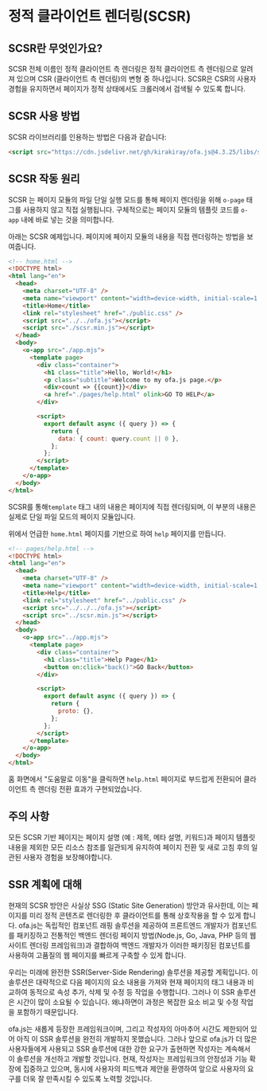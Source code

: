 # 정적 클라이언트 렌더링(SCSR)

## SCSR란 무엇인가요?

SCSR 전체 이름인 정적 클라이언트 측 렌더링은 정적 클라이언트 측 렌더링으로 알려져 있으며 CSR (클라이언트 측 렌더링)의 변형 중 하나입니다. SCSR은 CSR의 사용자 경험을 유지하면서 페이지가 정적 상태에서도 크롤러에서 검색될 수 있도록 합니다.

## SCSR 사용 방법

SCSR 라이브러리를 인용하는 방법은 다음과 같습니다:

```html
<script src="https://cdn.jsdelivr.net/gh/kirakiray/ofa.js@4.3.25/libs/scsr/dist/scsr.min.js"></script>
```

## SCSR 작동 원리

SCSR 는 페이지 모듈의 파일 단일 실행 모드를 통해 페이지 렌더링을 위해 `o-page` 태그를 사용하지 않고 직접 실행됩니다. 구체적으로는 페이지 모듈의 템플릿 코드를 `o-app` 내에 바로 넣는 것을 의미합니다.

아래는 SCSR 예제입니다. 페이지에 페이지 모듈의 내용을 직접 렌더링하는 방법을 보여줍니다.

```html
<!-- home.html -->
<!DOCTYPE html>
<html lang="en">
  <head>
    <meta charset="UTF-8" />
    <meta name="viewport" content="width=device-width, initial-scale=1.0" />
    <title>Home</title>
    <link rel="stylesheet" href="./public.css" />
    <script src="../../ofa.js"></script>
    <script src="./scsr.min.js"></script>
  </head>
  <body>
    <o-app src="./app.mjs">
      <template page>
        <div class="container">
          <h1 class="title">Hello, World!</h1>
          <p class="subtitle">Welcome to my ofa.js page.</p>
          <div>count => {{count}}</div>
          <a href="./pages/help.html" olink>GO TO HELP</a>
        </div>

        <script>
          export default async ({ query }) => {
            return {
              data: { count: query.count || 0 },
            };
          };
        </script>
      </template>
    </o-app>
  </body>
</html>
```

SCSR를 통해`template` 태그 내의 내용은 페이지에 직접 렌더링되며, 이 부분의 내용은 실제로 단일 파일 모드의 페이지 모듈입니다.

위에서 언급한 `home.html` 페이지를 기반으로 하여 `help` 페이지를 만듭니다.

```html
<!-- pages/help.html -->
<!DOCTYPE html>
<html lang="en">
  <head>
    <meta charset="UTF-8" />
    <meta name="viewport" content="width=device-width, initial-scale=1.0" />
    <title>Help</title>
    <link rel="stylesheet" href="../public.css" />
    <script src="../../../ofa.js"></script>
    <script src="../scsr.min.js"></script>
  </head>
  <body>
    <o-app src="../app.mjs">
      <template page>
        <div class="container">
          <h1 class="title">Help Page</h1>
          <button on:click="back()">GO Back</button>
        </div>

        <script>
          export default async ({ query }) => {
            return {
              proto: {},
            };
          };
        </script>
      </template>
    </o-app>
  </body>
</html>

```

홈 화면에서 "도움말로 이동"을 클릭하면 `help.html` 페이지로 부드럽게 전환되어 클라이언트 측 렌더링 전환 효과가 구현되었습니다.

## 주의 사항

모든 SCSR 기반 페이지는 페이지 설명 (예 : 제목, 메타 설명, 키워드)과 페이지 템플릿 내용을 제외한 모든 리소스 참조를 일관되게 유지하여 페이지 전환 및 새로 고침 후의 일관된 사용자 경험을 보장해야합니다.

## SSR 계획에 대해

현재의 SCSR 방안은 사실상 SSG (Static Site Generation) 방안과 유사한데, 이는 페이지를 미리 정적 콘텐츠로 렌더링한 후 클라이언트를 통해 상호작용을 할 수 있게 합니다. ofa.js는 독립적인 컴포넌트 래핑 솔루션을 제공하여 프론트엔드 개발자가 컴포넌트를 패키징하고 전통적인 백엔드 렌더링 페이지 방법(Node.js, Go, Java, PHP 등의 웹 사이트 렌더링 프레임워크)과 결합하여 백엔드 개발자가 이러한 패키징된 컴포넌트를 사용하여 고품질의 웹 페이지를 빠르게 구축할 수 있게 합니다.

우리는 미래에 완전한 SSR(Server-Side Rendering) 솔루션을 제공할 계획입니다. 이 솔루션은 대략적으로 다음 페이지의 요소 내용을 가져와 현재 페이지의 태그 내용과 비교하여 동적으로 속성 추가, 삭제 및 수정 등 작업을 수행합니다. 그러나 이 SSR 솔루션은 시간이 많이 소요될 수 있습니다. 왜냐하면이 과정은 복잡한 요소 비교 및 수정 작업을 포함하기 때문입니다.

ofa.js는 새롭게 등장한 프레임워크이며, 그리고 작성자의 아마추어 시간도 제한되어 있어 아직 이 SSR 솔루션을 완전히 개발하지 못했습니다. 그러나 앞으로 ofa.js가 더 많은 사용자들에게 사용되고 SSR 솔루션에 대한 강한 요구가 출현하면 작성자는 계속해서 이 솔루션을 개선하고 개발할 것입니다. 현재, 작성자는 프레임워크의 안정성과 기능 확장에 집중하고 있으며, 동시에 사용자의 피드백과 제안을 환영하여 앞으로 사용자의 요구를 더욱 잘 만족시킬 수 있도록 노력할 것입니다.